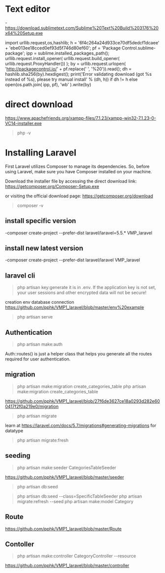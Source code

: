 # Text editor
-https://download.sublimetext.com/Sublime%20Text%20Build%203176%20x64%20Setup.exe

import urllib.request,os,hashlib; h = '6f4c264a24d933ce70df5dedcf1dcaee' + 'ebe013ee18cced0ef93d5f746d80ef60'; pf = 'Package Control.sublime-package'; ipp = sublime.installed_packages_path(); urllib.request.install_opener( urllib.request.build_opener( urllib.request.ProxyHandler()) ); by = urllib.request.urlopen( 'http://packagecontrol.io/' + pf.replace(' ', '%20')).read(); dh = hashlib.sha256(by).hexdigest(); print('Error validating download (got %s instead of %s), please try manual install' % (dh, h)) if dh != h else open(os.path.join( ipp, pf), 'wb' ).write(by)


# direct download
https://www.apachefriends.org/xampp-files/7.1.23/xampp-win32-7.1.23-0-VC14-installer.exe
>php -v


# Installing Laravel

First
Laravel utilizes Composer to manage its dependencies. So, before using Laravel, make sure you have Composer installed on your machine.


Download the installer file by accessing the direct download link: 
https://getcomposer.org/Composer-Setup.exe

 or visiting the official download page: https://getcomposer.org/download
 
>composer -v



## install specific version

-composer create-project --prefer-dist laravel/laravel=5.5.* VMP_laravel

## install new latest version

-composer create-project --prefer-dist laravel/laravel VMP_laravel


## laravel cli
>php artisan key:generate
it is in .env.
If the application key is not set, your user sessions and other encrypted data will not be secure!

creation env database connection
https://github.com/pphk/VMP1_laravel/blob/master/env%20example

>php artisan serve

## Authentication

>php artisan make:auth

Auth::routes() is just a helper class that helps you generate all the routes required for user authentication.

## migration

>php artisan make:migration create_categories_table
>php artisan make:migration create_categories_table

https://github.com/pphk/VMP1_laravel/blob/27f6de3627ce18a0293d282e600417f2f0a219e0/migration

>php artisan migrate

learn at https://laravel.com/docs/5.7/migrations#generating-migrations for datatype

>php artisan migrate:fresh

## seeding
>php artisan make:seeder CategoriesTableSeeder

https://github.com/pphk/VMP1_laravel/blob/master/seeder

>php artisan db:seed


>php artisan db:seed --class=SpecificTableSeeder
>php artisan migrate:refresh --seed
>php artisan make:model Category

## Route

https://github.com/pphk/VMP1_laravel/blob/master/Route


## Contoller

 >php artisan make:controller CategoryController --resource
 
https://github.com/pphk/VMP1_laravel/blob/master/controller
